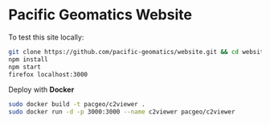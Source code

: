 # Pacific Geomatics Website

To test this site locally:

```bash
git clone https://github.com/pacific-geomatics/website.git && cd website
npm install
npm start
firefox localhost:3000
```

Deploy with **Docker**

```bash
sudo docker build -t pacgeo/c2viewer .
sudo docker run -d -p 3000:3000 --name c2viewer pacgeo/c2viewer
```
